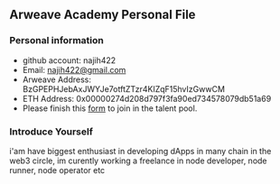 ## Arweave Academy Personal File

### Personal information

- github account: najih422
- Email: najih422@gmail.com
- Arweave Address: BzGPEPHJebAxJWYJe7otftZTzr4KIZqF15hvIzGwwCM
- ETH Address: 0x00000274d208d797f3fa90ed734578079db51a69
- Please finish this [form](https://docs.google.com/forms/d/e/1FAIpQLSfWA5fIIcBgmRppm3jNz5vmf9Mai_QMVil-2pO4r7YKn_Zhtw/viewform?usp=sf_link) to join in the talent pool.

### Introduce Yourself
 i'am have biggest enthusiast in developing dApps in many chain in the web3 circle, im curently working a freelance in node developer, node runner, node operator etc
